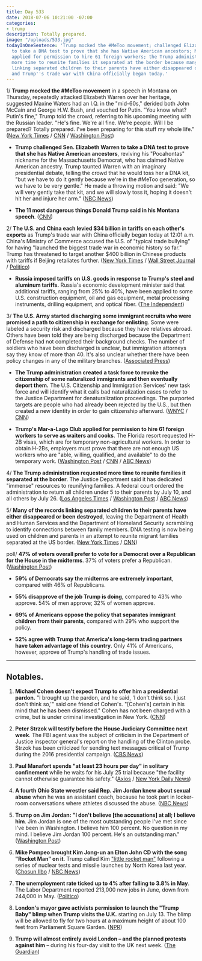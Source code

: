 ```yaml
---
title: Day 533
date: 2018-07-06 10:21:00 -07:00
categories:
- trump
description: Totally prepared.
image: "/uploads/533.jpg"
todayInOneSentence: 'Trump mocked the #MeToo movement; challenged Elizabeth Warren
  to take a DNA test to prove that she has Native American ancestors; Mar-a-Lago Club
  applied for permission to hire 61 foreign workers; the Trump administration requested
  more time to reunite families it separated at the border because many of the records
  linking separated children to their parents have either disappeared or been destroyed;
  and Trump''s trade war with China officially began today.'
---
```


1/ **Trump mocked the #MeToo movement** in a speech in Montana on Thursday, repeatedly attacked Elizabeth Warren over her heritage, suggested Maxine Waters had an I.Q. in the "mid-60s," derided both John McCain and George H.W. Bush, and vouched for Putin. "You know what? Putin's fine," Trump told the crowd, referring to his upcoming meeting with the Russian leader. "He's fine. We're all fine. We're people. Will I be prepared? Totally prepared. I've been preparing for this stuff my whole life." ([New York Times](https://www.nytimes.com/2018/07/05/us/politics/trump-montana-rally-warren-tester.html) / [CNN](https://www.cnn.com/2018/07/05/politics/trump-montana-rally-pruitt-resigns/index.html) / [Washington Post](https://www.washingtonpost.com/politics/trump-mocks-metoo-movement-in-montana-rally/2018/07/05/fad40ce2-80b3-11e8-b660-4d0f9f0351f1_story.html))

* **Trump challenged Sen. Elizabeth Warren to take a DNA test to prove that she has Native American ancestors**, reviving his "Pocahontas" nickname for the Massachusetts Democrat, who has claimed Native American ancestry. Trump taunted Warren with an imaginary presidential debate, telling the crowd that he would toss her a DNA kit, "but we have to do it gently because we're in the #MeToo generation, so we have to be very gentle." He made a throwing motion and said: "We will very gently take that kit, and we will slowly toss it, hoping it doesn't hit her and injure her arm." ([NBC News](https://www.nbcnews.com/politics/politics-news/trump-challenges-pocahontas-warren-dna-test-prove-she-s-native-n889206))

* **The 11 most dangerous things Donald Trump said in his Montana speech**. ([CNN](https://www.cnn.com/2018/07/06/politics/donald-trump-montana-speech/index.html))

2/ **The U.S. and China each levied $34 billion in tariffs on each other's exports** as Trump's trade war with China officially began today at 12:01 a.m. China's Ministry of Commerce accused the U.S. of "typical trade bullying" for having "launched the biggest trade war in economic history so far." Trump has threatened to target another $400 billion in Chinese products with tariffs if Beijing retaliates further. ([New York Times](https://www.nytimes.com/2018/07/05/business/china-us-trade-war-trump-tariffs.html) / [Wall Street Journal](https://www.wsj.com/articles/u-s-china-prepare-for-trade-battle-1530824054) / [Politico](https://www.politico.com/story/2018/07/06/china-retaliation-us-tariffs-672127))

* **Russia imposed tariffs on U.S. goods in response to Trump's steel and aluminum tariffs.** Russia's economic development minister said that additional tariffs, ranging from 25% to 40%, have been applied to some U.S. construction equipment, oil and gas equipment, metal processing instruments, drilling equipment, and optical fiber. ([The Independent](https://www.independent.co.uk/news/world/europe/us-russia-tariffs-trade-war-latest-trump-putin-goods-import-duties-a8434746.html))

3/ **The U.S. Army started discharging some immigrant recruits who were promised a path to citizenship in exchange for enlisting**. Some were labeled a security risk and discharged because they have relatives abroad. Others have been told they are being discharged because the Department of Defense had not completed their background checks. The  number of soldiers who have been discharged is unclear, but immigration attorneys say they know of more than 40. It's also unclear whether there have been policy changes in any of the military branches. ([Associated Press](https://apnews.com/38334c4d061e493fb108bd975b5a1a5d))

* **The Trump administration created a task force to revoke the citizenship of some naturalized immigrants and then eventually deport them.** The U.S. Citizenship and Immigration Services' new task force and will identify what it calls bad naturalization cases to refer to the Justice Department for denaturalization proceedings. The purported targets are people who had already been rejected by the U.S., but then created a new identity in order to gain citizenship afterward. ([WNYC](https://www.wnycstudios.org/story/uscis-starting-denaturalization-task-force) / [CNN](https://www.cnn.com/2018/06/13/politics/citizenship-fraud-office/index.html))

* **Trump's Mar-a-Lago Club applied for permission to hire 61 foreign workers to serve as waiters and cooks**. The Florida resort requested H-2B visas, which are for temporary non-agricultural workers. In order to obtain H-2Bs, employers must prove that there are not enough US workers who are "able, willing, qualified, and available" to do the temporary work. ([Washington Post](https://www.washingtonpost.com/politics/trumps-mar-a-lago-club-in-florida-seeks-to-hire-40-foreign-workers/2018/07/05/5ef094b8-8099-11e8-bb6b-c1cb691f1402_story.html) / [CNN](https://www.cnn.com/2018/07/06/politics/mar-a-lago-foreign-workers-request/index.html) / [ABC News](https://abcnews.go.com/Politics/trumps-mar-lago-asks-hire-61-additional-foreign/story?id=56410651))

4/ **The Trump administration requested more time to reunite families it separated at the border**. The Justice Department said it has dedicated "immense" resources to reunifying families. A federal court ordered the administration to return all children under 5 to their parents by July 10, and all others by July 26. ([Los Angeles Times](http://www.latimes.com/local/lanow/la-me-family-separation-court-20180706-story.html) / [Washington Post](https://www.washingtonpost.com/local/immigration/trump-administration-seeks-to-extend-deadline-for-reuniting-some-migrant-families-split-at-border/2018/07/06/b3260a02-8131-11e8-b658-4f4d2a1aeef1_story.html) / [ABC News](https://abcnews.go.com/Politics/doj-asks-time-reunite-migrate-children-separated-families/story?id=56408724))

5/ **Many of the records linking separated children to their parents have either disappeared or been destroyed**, leaving the Department of Health and Human Services and the Department of Homeland Security scrambling to identify connections between family members. DNA testing is now being used on children and parents in an attempt to reunite migrant families separated at the US border. ([New York Times](https://www.nytimes.com/2018/07/05/us/migrant-children-chaos-family-separation.html) / [CNN](https://www.cnn.com/2018/07/05/politics/dna-testing-migrant-family-separation/index.html))

poll/ **47% of voters overall prefer to vote for a Democrat over a Republican for the House in the midterms**. 37% of voters prefer a Republican. ([Washington Post](https://www.washingtonpost.com/politics/most-americans-oppose-key-elements-of-trump-immigration-policy/2018/07/05/36124360-7e3d-11e8-b0ef-fffcabeff946_story.html))

* **59% of Democrats say the midterms are extremely important**, compared with 46% of Republicans.

* **55% disapprove of the job Trump is doing**, compared to 43% who approve. 54% of men approve; 32% of women approve.

* **69% of Americans oppose the policy that separates immigrant children from their parents**, compared with 29% who support the policy.

* **52% agree with Trump that America's long-term trading partners have taken advantage of this country**. Only 41% of Americans, however, approve of Trump's handling of trade issues.

---

## Notables.

1. **Michael Cohen doesn't expect Trump to offer him a presidential pardon.** "I brought up the pardon, and he said, 'I don't think so. I just don't think so,'" said one friend of Cohen's. "\[Cohen's\] certain in his mind that he has been dismissed." Cohen has not been charged with a crime, but is under criminal investigation in New York. ([CNN](https://www.cnn.com/2018/07/05/politics/michael-cohen-friends-pardon-donald-trump/index.html))

2. **Peter Strzok will testify before the House Judiciary Committee next week**. The FBI agent was the subject of criticism in the Department of Justice inspector general's report on the handling of the Clinton probe. Strzok has been criticized for sending text messages critical of Trump during the 2016 presidential campaign. ([CBS News](https://www.cbsnews.com/news/peter-strzok-agrees-to-testify-before-congress-next-week/))

3. **Paul Manafort spends "at least 23 hours per day" in solitary confinement** while he waits for his July 25 trial because "the facility cannot otherwise guarantee his safety." ([Axios](https://www.axios.com/paul-manafort-solitary-confinement-23-hours-ae431408-c6b1-46d3-9e71-fc5058bda5b6.html) / [New York Daily News](http://www.nydailynews.com/news/politics/ny-news-trump-campaign-manafort-23-solitary-20180706-story.html))

4. **A fourth Ohio State wrestler said Rep. Jim Jordan knew about sexual abuse** when he was an assistant coach, because he took part in locker-room conversations where athletes discussed the abuse. ([NBC News](https://www.nbcnews.com/news/us-news/fourth-ohio-state-wrestler-says-rep-jim-jordan-knew-about-n889071))

5. **Trump on Jim Jordan: "I don't believe \[the accusations\] at all; I believe him**. Jim Jordan is one of the most outstanding people I've met since I've been in Washington. I believe him 100 percent. No question in my mind. I believe Jim Jordan 100 percent. He's an outstanding man." ([Washington Post](https://www.washingtonpost.com/news/the-fix/wp/2018/07/06/i-dont-believe-them-trump-doubts-sexual-abuse-accusers-and-sides-with-an-ally-again/))

6. **Mike Pompeo brought Kim Jong-un an Elton John CD with the song "Rocket Man" on it**. Trump called Kim ["little rocket man"](https://whatthefuckjusthappenedtoday.com/2018/04/25/day-461/#6-trump-praised-kim-jong-un-as-a-ver) following a series of nuclear tests and missile launches by North Korea last year. ([Chosun Ilbo](http://english.chosun.com/site/data/html_dir/2018/07/06/2018070600907.html) / [NBC News](https://www.nbcnews.com/news/world/pompeo-lands-north-korea-fill-denuclearization-detail-n889256))

7. **The unemployment rate ticked up to 4% after falling to 3.8% in May**. The Labor Department reported 213,000 new jobs in June, down from 244,000 in May. ([Politico](https://www.politico.com/story/2018/07/06/june-2018-jobs-numbers-697827))

8. **London's mayor gave activists permission to launch the "Trump Baby" blimp when Trump visits the U.K.** starting on July 13. The blimp will be allowed to fly for two hours at a maximum height of about 100 feet from Parliament Square Garden. ([NPR](https://www.npr.org/2018/07/05/626116238/london-mayor-says-trump-baby-blimp-can-fly-in-protest-of-president-s-visit))

9. **Trump will almost entirely avoid London – and the planned protests against him** – during his four-day visit to the UK next week. ([The Guardian](https://www.theguardian.com/us-news/2018/jul/06/donald-trump-to-avoid-london-during-uk-visit))
